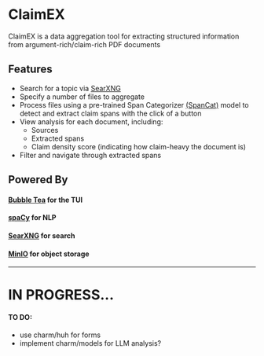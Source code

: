 # ClaimEX
ClaimEX is a data aggregation tool for extracting structured information from argument-rich/claim-rich PDF documents

Features
---
*	Search for a topic via [SearXNG][searxng] 
*	Specify a number of files to aggregate
*	Process files using a pre-trained Span Categorizer [(SpanCat)][spancat] model to detect and extract claim spans with the click of a button
*	View analysis for each document, including:
      * Sources
      * Extracted spans
      * Claim density score (indicating how claim-heavy the document is)
* Filter and navigate through extracted spans

## Powered By
 #### [**Bubble Tea**][bubbletea] for the TUI
 #### [**spaCy**][spacy] for NLP 
 #### [**SearXNG**][searxng] for search
 #### [**MinIO**][minio] for object storage

----
# IN PROGRESS...
#### TO DO: 
* use charm/huh for forms
* implement charm/models for LLM analysis? 

[bubbletea]: https://github.com/charmbracelet/bubbletea/
[spacy]:https://github.com/explosion/spaCy
[searxng]: https://github.com/searxng/searxng
[minio]: https://github.com/minio/minio
[spancat]:https://github.com/explosion/spaCy/blob/master/spacy/pipeline/spancat.py
